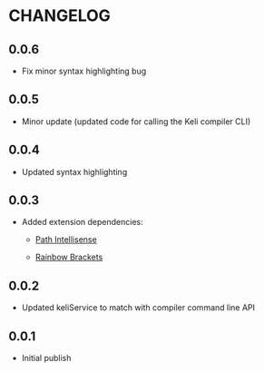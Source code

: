 # CHANGELOG

## 0.0.6
- Fix minor syntax highlighting bug

## 0.0.5
- Minor update (updated code for calling the Keli compiler CLI) 

## 0.0.4
- Updated syntax highlighting

## 0.0.3
- Added extension dependencies:

	- [Path Intellisense](https://marketplace.visualstudio.com/items?itemName=christian-kohler.path-intellisense)

	- [Rainbow Brackets](https://marketplace.visualstudio.com/items?itemName=2gua.rainbow-brackets)

## 0.0.2
- Updated keliService to match with compiler command line API

## 0.0.1
- Initial publish